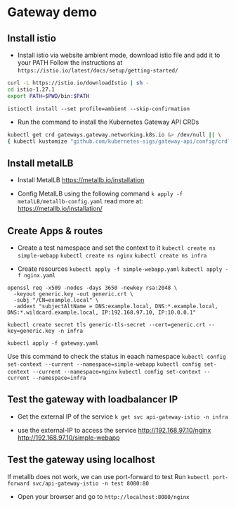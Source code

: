 # Gateway demo

## Install istio

- Install istio via website ambient mode, download istio file and add it to your PATH
   Follow the instructions at `https://istio.io/latest/docs/setup/getting-started/`

```bash
curl -L https://istio.io/downloadIstio | sh -
cd istio-1.27.1
export PATH=$PWD/bin:$PATH
```

`istioctl install --set profile=ambient --skip-confirmation`

- Run the command to install the Kubernetes Gateway API CRDs

```bash
kubectl get crd gateways.gateway.networking.k8s.io &> /dev/null || \
{ kubectl kustomize "github.com/kubernetes-sigs/gateway-api/config/crd?ref=v1.3.0" | kubectl apply -f -; }
```

## Install metalLB

- Install MetalLB <https://metallb.io/installation>

- Config MetalLB using the following command `k apply -f metalLB/metallb-config.yaml`
read more at: <https://metallb.io/installation/>

## Create Apps & routes

- Create a test namespace and set the context to it
`kubectl create ns simple-webapp`
`kubectl create ns nginx`
`kubectl create ns infra`

- Create resources
`kubectl apply -f simple-webapp.yaml`
`kubectl apply -f nginx.yaml`


```
openssl req -x509 -nodes -days 3650 -newkey rsa:2048 \
  -keyout generic.key -out generic.crt \
  -subj "/CN=example.local" \
  -addext "subjectAltName = DNS:example.local, DNS:*.example.local, DNS:*.wildcard.example.local, IP:192.168.97.10, IP:10.0.0.1"

kubectl create secret tls generic-tls-secret --cert=generic.crt --key=generic.key -n infra
```
`kubectl apply -f gateway.yaml`

Use this command to check the status in eaach namespace
`kubectl config set-context --current --namespace=simple-webapp`
`kubectl config set-context --current --namespace=nginx`
`kubectl config set-context --current --namespace=infra`

## Test the gateway with loadbalancer IP

- Get the external IP of the service `k get svc api-gateway-istio -n infra`

- use the external-IP to access the service
<http://192.168.97.10/nginx>
<http://192.168.97.10/simple-webapp>

## Test the gateway using localhost

If metallb does not work, we can use port-forward to test Run `kubectl port-forward svc/api-gateway-istio -n test 8080:80`

- Open your browser and go to `http://localhost:8080/nginx`